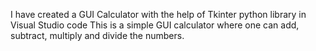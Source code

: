 I have created a GUI Calculator with the help of Tkinter python library in Visual Studio code
This is a simple  GUI calculator where one can add, subtract, multiply and divide the numbers.

